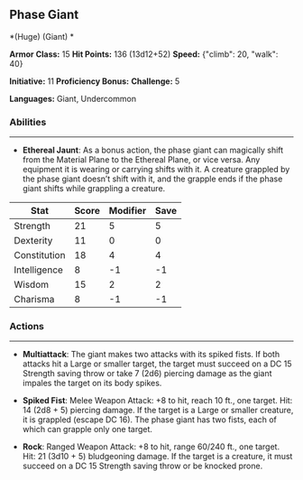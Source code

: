 ## Phase Giant
*(Huge) (Giant) *

**Armor Class:** 15
**Hit Points:** 136 (13d12+52)
**Speed:** {"climb": 20, "walk": 40}

**Initiative:** 11
**Proficiency Bonus:**
**Challenge:** 5

**Languages:** Giant, Undercommon

### Abilities
 --- 
- **Ethereal Jaunt**: As a bonus action, the phase giant can magically shift from the Material Plane to the Ethereal Plane, or vice versa. Any equipment it is wearing or carrying shifts with it. A creature grappled by the phase giant doesn’t shift with it, and the grapple ends if the phase giant shifts while grappling a creature.



| Stat | Score | Modifier | Save |
| ---- | ---- | ---- | ---- |
| Strength | 21 | 5 | 5 |
| Dexterity | 11 | 0 | 0 |
| Constitution | 18 | 4 | 4 |
| Intelligence | 8 | -1 | -1 |
| Wisdom | 15 | 2 | 2 |
| Charisma | 8 | -1 | -1 |

### Actions
 --- 
- **Multiattack**: The giant makes two attacks with its spiked fists. If both attacks hit a Large or smaller target, the target must succeed on a DC 15 Strength saving throw or take 7 (2d6) piercing damage as the giant impales the target on its body spikes.

- **Spiked Fist**: Melee Weapon Attack: +8 to hit, reach 10 ft., one target. Hit: 14 (2d8 + 5) piercing damage. If the target is a Large or smaller creature, it is grappled (escape DC 16). The phase giant has two fists, each of which can grapple only one target.

- **Rock**: Ranged Weapon Attack: +8 to hit, range 60/240 ft., one target. Hit: 21 (3d10 + 5) bludgeoning damage. If the target is a creature, it must succeed on a DC 15 Strength saving throw or be knocked prone.

